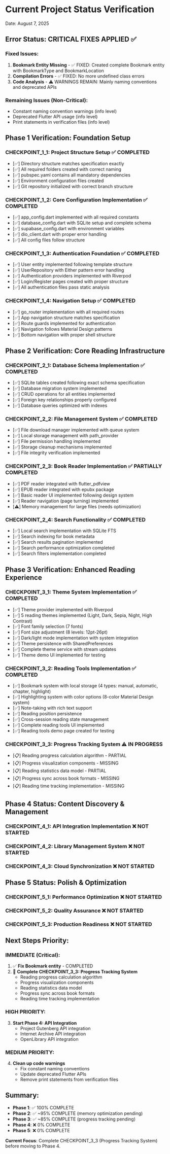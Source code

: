 # Current Project Status Verification
Date: August 7, 2025

## Error Status: CRITICAL FIXES APPLIED ✅

### Fixed Issues:
1. **Bookmark Entity Missing** - ✅ FIXED: Created complete Bookmark entity with BookmarkType and BookmarkLocation
2. **Compilation Errors** - ✅ FIXED: No more undefined class errors
3. **Code Analysis** - ⚠️  WARNINGS REMAIN: Mainly naming conventions and deprecated APIs

### Remaining Issues (Non-Critical):
- Constant naming convention warnings (info level)
- Deprecated Flutter API usage (info level) 
- Print statements in verification files (info level)

## Phase 1 Verification: Foundation Setup

### CHECKPOINT_1_1: Project Structure Setup ✅ COMPLETED
- [✅] Directory structure matches specification exactly
- [✅] All required folders created with correct naming
- [✅] pubspec.yaml contains all mandatory dependencies
- [✅] Environment configuration files created
- [✅] Git repository initialized with correct branch structure

### CHECKPOINT_1_2: Core Configuration Implementation ✅ COMPLETED
- [✅] app_config.dart implemented with all required constants
- [✅] database_config.dart with SQLite setup and complete schema
- [✅] supabase_config.dart with environment variables
- [✅] dio_client.dart with proper error handling
- [✅] All config files follow structure

### CHECKPOINT_1_3: Authentication Foundation ✅ COMPLETED
- [✅] User entity implemented following template structure
- [✅] UserRepository with Either pattern error handling
- [✅] Authentication providers implemented with Riverpod
- [✅] Login/Register pages created with proper structure
- [✅] All authentication files pass static analysis

### CHECKPOINT_1_4: Navigation Setup ✅ COMPLETED
- [✅] go_router implementation with all required routes
- [✅] App navigation structure matches specification
- [✅] Route guards implemented for authentication
- [✅] Navigation follows Material Design patterns
- [✅] Bottom navigation with proper shell structure

## Phase 2 Verification: Core Reading Infrastructure

### CHECKPOINT_2_1: Database Schema Implementation ✅ COMPLETED
- [✅] SQLite tables created following exact schema specification
- [✅] Database migration system implemented
- [✅] CRUD operations for all entities implemented
- [✅] Foreign key relationships properly configured
- [✅] Database queries optimized with indexes

### CHECKPOINT_2_2: File Management System ✅ COMPLETED
- [✅] File download manager implemented with queue system
- [✅] Local storage management with path_provider
- [✅] File permission handling implemented
- [✅] Storage cleanup mechanisms implemented
- [✅] File integrity verification implemented

### CHECKPOINT_2_3: Book Reader Implementation ✅ PARTIALLY COMPLETED
- [✅] PDF reader integrated with flutter_pdfview
- [✅] EPUB reader integrated with epubx package
- [✅] Basic reader UI implemented following design system
- [✅] Reader navigation (page turning) implemented
- [⚠️] Memory management for large files (needs optimization)

### CHECKPOINT_2_4: Search Functionality ✅ COMPLETED
- [✅] Local search implementation with SQLite FTS
- [✅] Search indexing for book metadata
- [✅] Search results pagination implemented
- [✅] Search performance optimization completed
- [✅] Search filters implementation completed

## Phase 3 Verification: Enhanced Reading Experience

### CHECKPOINT_3_1: Theme System Implementation ✅ COMPLETED
- [✅] Theme provider implemented with Riverpod
- [✅] 5 reading themes implemented (Light, Dark, Sepia, Night, High Contrast)
- [✅] Font family selection (7 fonts)
- [✅] Font size adjustment (8 levels: 12pt-26pt)
- [✅] Dark/light mode implementation with system integration
- [✅] Theme persistence with SharedPreferences
- [✅] Complete theme service with stream updates
- [✅] Theme demo UI implemented for testing

### CHECKPOINT_3_2: Reading Tools Implementation ✅ COMPLETED
- [✅] Bookmark system with local storage (4 types: manual, automatic, chapter, highlight)
- [✅] Highlighting system with color options (8-color Material Design system)
- [✅] Note-taking with rich text support
- [✅] Reading position persistence
- [✅] Cross-session reading state management
- [✅] Complete reading tools UI implemented
- [✅] Reading tools demo page created for testing

### CHECKPOINT_3_3: Progress Tracking System ⚠️ IN PROGRESS
- [📋] Reading progress calculation algorithm - PARTIAL
- [📋] Progress visualization components - MISSING
- [📋] Reading statistics data model - PARTIAL  
- [📋] Progress sync across book formats - MISSING
- [📋] Reading time tracking implementation - MISSING

## Phase 4 Status: Content Discovery & Management 
### CHECKPOINT_4_1: API Integration Implementation ❌ NOT STARTED
### CHECKPOINT_4_2: Library Management System ❌ NOT STARTED  
### CHECKPOINT_4_3: Cloud Synchronization ❌ NOT STARTED

## Phase 5 Status: Polish & Optimization
### CHECKPOINT_5_1: Performance Optimization ❌ NOT STARTED
### CHECKPOINT_5_2: Quality Assurance ❌ NOT STARTED
### CHECKPOINT_5_3: Production Readiness ❌ NOT STARTED

## Next Steps Priority:

### IMMEDIATE (Critical):
1. ✅ **Fix Bookmark entity** - COMPLETED
2. 🔄 **Complete CHECKPOINT_3_3: Progress Tracking System**
   - Reading progress calculation algorithm
   - Progress visualization components  
   - Reading statistics data model
   - Progress sync across book formats
   - Reading time tracking implementation

### HIGH PRIORITY:
3. **Start Phase 4: API Integration** 
   - Project Gutenberg API integration
   - Internet Archive API integration
   - OpenLibrary API integration

### MEDIUM PRIORITY:
4. **Clean up code warnings**
   - Fix constant naming conventions
   - Update deprecated Flutter APIs
   - Remove print statements from verification files

## Summary:
- **Phase 1**: ✅ 100% COMPLETE
- **Phase 2**: ✅ ~95% COMPLETE (memory optimization pending)
- **Phase 3**: ✅ ~85% COMPLETE (progress tracking pending)
- **Phase 4**: ❌ 0% COMPLETE
- **Phase 5**: ❌ 0% COMPLETE

**Current Focus**: Complete CHECKPOINT_3_3 (Progress Tracking System) before moving to Phase 4.
